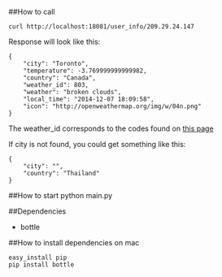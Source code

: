 ##How to call
```
curl http://localhost:18081/user_info/209.29.24.147
```

Response will look like this:
```
{
    "city": "Toronto",
    "temperature": -3.769999999999982,
    "country": "Canada",
    "weather_id": 803,
    "weather": "broken clouds",
    "local_time": "2014-12-07 18:09:58",
    "icon": "http://openweathermap.org/img/w/04n.png"
}
```
The weather_id corresponds to the codes found on [this page](http://bugs.openweathermap.org/projects/api/wiki/Weather_Condition_Codes)

If city is not found, you could get something like this:
```
{
    "city": "",
    "country": "Thailand"
}
```


##How to start
python main.py

##Dependencies
* bottle

##How to install dependencies on mac
```
easy_install pip
pip install bottle
```
